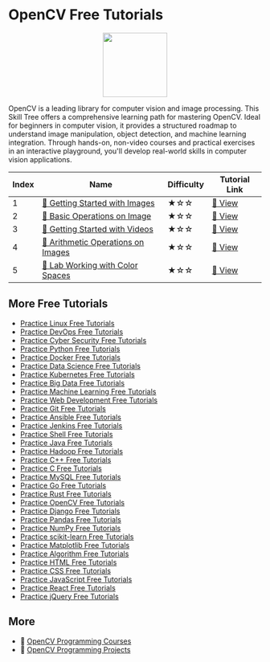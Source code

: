 # OpenCV Free Tutorials

<div align="center">
<img width="128px" src="https://file.labex.io/path/pQ75vSY2Oubi.png">
</div>

OpenCV is a leading library for computer vision and image processing. This Skill Tree offers a comprehensive learning path for mastering OpenCV. Ideal for beginners in computer vision, it provides a structured roadmap to understand image manipulation, object detection, and machine learning integration. Through hands-on, non-video courses and practical exercises in an interactive playground, you'll develop real-world skills in computer vision applications.

|   Index | Name                                                                                                         | Difficulty   | Tutorial Link                                                                     |
|---------|--------------------------------------------------------------------------------------------------------------|--------------|-----------------------------------------------------------------------------------|
|       1 | [📖 Getting Started with Images](https://labex.io/tutorials/opencv-getting-started-with-images-8438)          | ★☆☆          | [🔗 View](https://labex.io/tutorials/opencv-getting-started-with-images-8438)      |
|       2 | [📖 Basic Operations on Image](https://labex.io/tutorials/opencv-basic-operations-on-image-67174)             | ★☆☆          | [🔗 View](https://labex.io/tutorials/opencv-basic-operations-on-image-67174)       |
|       3 | [📖 Getting Started with Videos](https://labex.io/tutorials/opencv-getting-started-with-videos-14766)         | ★☆☆          | [🔗 View](https://labex.io/tutorials/opencv-getting-started-with-videos-14766)     |
|       4 | [📖 Arithmetic Operations on Images](https://labex.io/tutorials/opencv-arithmetic-operations-on-images-38502) | ★☆☆          | [🔗 View](https://labex.io/tutorials/opencv-arithmetic-operations-on-images-38502) |
|       5 | [📖 Lab Working with Color Spaces](https://labex.io/tutorials/opencv-lab-working-with-color-spaces-21417)     | ★☆☆          | [🔗 View](https://labex.io/tutorials/opencv-lab-working-with-color-spaces-21417)   |

## More Free Tutorials

- [Practice Linux Free Tutorials](https://github.com/labex-labs/linux-free-tutorials)
- [Practice DevOps Free Tutorials](https://github.com/labex-labs/devops-free-tutorials)
- [Practice Cyber Security Free Tutorials](https://github.com/labex-labs/cysec-free-tutorials)
- [Practice Python Free Tutorials](https://github.com/labex-labs/python-free-tutorials)
- [Practice Docker Free Tutorials](https://github.com/labex-labs/docker-free-tutorials)
- [Practice Data Science Free Tutorials](https://github.com/labex-labs/data-science-free-tutorials)
- [Practice Kubernetes Free Tutorials](https://github.com/labex-labs/kubernetes-free-tutorials)
- [Practice Big Data Free Tutorials](https://github.com/labex-labs/bigdata-free-tutorials)
- [Practice Machine Learning Free Tutorials](https://github.com/labex-labs/ml-free-tutorials)
- [Practice Web Development Free Tutorials](https://github.com/labex-labs/web-development-free-tutorials)
- [Practice Git Free Tutorials](https://github.com/labex-labs/git-free-tutorials)
- [Practice Ansible Free Tutorials](https://github.com/labex-labs/ansible-free-tutorials)
- [Practice Jenkins Free Tutorials](https://github.com/labex-labs/jenkins-free-tutorials)
- [Practice Shell Free Tutorials](https://github.com/labex-labs/shell-free-tutorials)
- [Practice Java Free Tutorials](https://github.com/labex-labs/java-free-tutorials)
- [Practice Hadoop Free Tutorials](https://github.com/labex-labs/hadoop-free-tutorials)
- [Practice C++ Free Tutorials](https://github.com/labex-labs/cpp-free-tutorials)
- [Practice C Free Tutorials](https://github.com/labex-labs/c-free-tutorials)
- [Practice MySQL Free Tutorials](https://github.com/labex-labs/mysql-free-tutorials)
- [Practice Go Free Tutorials](https://github.com/labex-labs/go-free-tutorials)
- [Practice Rust Free Tutorials](https://github.com/labex-labs/rust-free-tutorials)
- [Practice OpenCV Free Tutorials](https://github.com/labex-labs/opencv-free-tutorials)
- [Practice Django Free Tutorials](https://github.com/labex-labs/django-free-tutorials)
- [Practice Pandas Free Tutorials](https://github.com/labex-labs/pandas-free-tutorials)
- [Practice NumPy Free Tutorials](https://github.com/labex-labs/numpy-free-tutorials)
- [Practice scikit-learn Free Tutorials](https://github.com/labex-labs/sklearn-free-tutorials)
- [Practice Matplotlib Free Tutorials](https://github.com/labex-labs/matplotlib-free-tutorials)
- [Practice Algorithm Free Tutorials](https://github.com/labex-labs/algorithm-free-tutorials)
- [Practice HTML Free Tutorials](https://github.com/labex-labs/html-free-tutorials)
- [Practice CSS Free Tutorials](https://github.com/labex-labs/css-free-tutorials)
- [Practice JavaScript Free Tutorials](https://github.com/labex-labs/javascript-free-tutorials)
- [Practice React Free Tutorials](https://github.com/labex-labs/react-free-tutorials)
- [Practice jQuery Free Tutorials](https://github.com/labex-labs/jquery-free-tutorials)


## More

- 🔗 [OpenCV Programming Courses](https://github.com/labex-labs/awesome-programming-courses)
- 🔗 [OpenCV Programming Projects](https://github.com/labex-labs/awesome-programming-projects)

